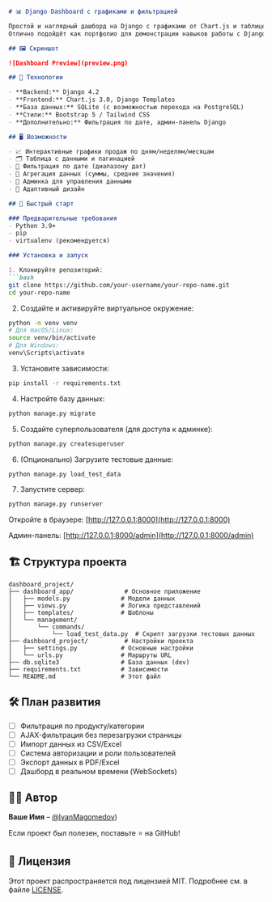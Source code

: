 ```markdown
# 📊 Django Dashboard с графиками и фильтрацией

Простой и наглядный дашборд на Django с графиками от Chart.js и таблицей, подключённой к базе данных. 
Отлично подойдёт как портфолио для демонстрации навыков работы с Django, динамическими данными, визуализацией и фильтрами.

## 🖼 Скриншот

![Dashboard Preview](preview.png) 

## 🔧 Технологии

- **Backend:** Django 4.2
- **Frontend:** Chart.js 3.0, Django Templates
- **База данных:** SQLite (с возможностью перехода на PostgreSQL)
- **Стили:** Bootstrap 5 / Tailwind CSS
- **Дополнительно:** Фильтрация по дате, админ-панель Django

## 🖥 Возможности

- 📈 Интерактивные графики продаж по дням/неделям/месяцам
- 🗂 Таблица с данными и пагинацией
- 📅 Фильтрация по дате (диапазону дат)
- 🧮 Агрегация данных (суммы, средние значения)
- 🔐 Админка для управления данными
- 📱 Адаптивный дизайн

## 🚀 Быстрый старт

### Предварительные требования
- Python 3.9+
- pip
- virtualenv (рекомендуется)

### Установка и запуск

1. Клонируйте репозиторий:
```bash
git clone https://github.com/your-username/your-repo-name.git
cd your-repo-name
```

2. Создайте и активируйте виртуальное окружение:
```bash
python -m venv venv
# Для macOS/Linux:
source venv/bin/activate
# Для Windows:
venv\Scripts\activate
```

3. Установите зависимости:
```bash
pip install -r requirements.txt
```

4. Настройте базу данных:
```bash
python manage.py migrate
```

5. Создайте суперпользователя (для доступа к админке):
```bash
python manage.py createsuperuser
```

6. (Опционально) Загрузите тестовые данные:
```bash
python manage.py load_test_data
```

7. Запустите сервер:
```bash
python manage.py runserver
```

Откройте в браузере: [http://127.0.0.1:8000](http://127.0.0.1:8000)

Админ-панель: [http://127.0.0.1:8000/admin](http://127.0.0.1:8000/admin)

## 🏗 Структура проекта

```
dashboard_project/
├── dashboard_app/              # Основное приложение
│   ├── models.py              # Модели данных
│   ├── views.py               # Логика представлений
│   ├── templates/             # Шаблоны
│   └── management/
│       └── commands/
│           └── load_test_data.py  # Скрипт загрузки тестовых данных
├── dashboard_project/          # Настройки проекта
│   ├── settings.py            # Основные настройки
│   └── urls.py                # Маршруты URL
├── db.sqlite3                 # База данных (dev)
├── requirements.txt           # Зависимости
└── README.md                  # Этот файл
```

## 🛠 План развития

- [ ] Фильтрация по продукту/категории
- [ ] AJAX-фильтрация без перезагрузки страницы
- [ ] Импорт данных из CSV/Excel
- [ ] Система авторизации и роли пользователей
- [ ] Экспорт данных в PDF/Excel
- [ ] Дашборд в реальном времени (WebSockets)

## 🧑‍💻 Автор

**Ваше Имя** – [@IvanMagomedov](https://github.com/IvanMagomedov/))

Если проект был полезен, поставьте ⭐️ на GitHub!

## 📃 Лицензия

Этот проект распространяется под лицензией MIT. Подробнее см. в файле [LICENSE](LICENSE).

```

